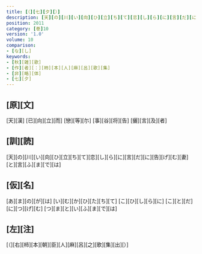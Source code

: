 ```yaml
---
title: [（][七][夕][）]
description: [天][の][川][い][向][ひ][立][ち][て][恋][し][ら][に][言][だ][に][告][げ][む][妻][と][言][ふ][ま][で][は]
position: 2011
category: [巻]10
version: '1.0'
volume: 10
comparison:
- [な][し]
keywords:
- [秋][雑][歌]
- [作][者][：][柿][本][人][麻][呂][歌][集]
- [非][略][体]
- [七][夕]
---
```


## [原][文]

[天][漢] [已][向][立][而] [戀][等][尓] [事][谷][将][告] [攦][言][及][者]

## [訓][読]

[天][の][川][い][向][ひ][立][ち][て][恋][し][ら][に][言][だ][に][告][げ][む][妻][と][言][ふ][ま][で][は]

## [仮][名]

[あ][ま][の][が][は] [い][む][か][ひ][た][ち][て] [こ][ひ][し][ら][に] [こ][と][だ][に][つ][げ][む] [つ][ま][と][い][ふ][ま][で][は]

## [左][注]

[（][右][柿][本][朝][臣][人][麻][呂][之][歌][集][出][）]

